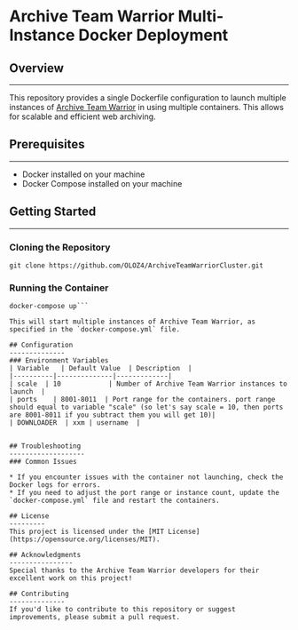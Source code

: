 # Archive Team Warrior Multi-Instance Docker Deployment

## Overview
----------
This repository provides a single Dockerfile configuration to launch multiple instances of [Archive Team Warrior](https://github.com/internetarchive/heritrix3/wiki) in using multiple containers. This allows for scalable and efficient web archiving.

## Prerequisites
--------------
* Docker installed on your machine
* Docker Compose installed on your machine

## Getting Started
-------------------
### Cloning the Repository
```git clone https://github.com/OLOZ4/ArchiveTeamWarriorCluster.git```


### Running the Container
```cd archive-team-warrior-multi-instance
docker-compose up```

This will start multiple instances of Archive Team Warrior, as specified in the `docker-compose.yml` file.

## Configuration
--------------
### Environment Variables
| Variable   | Default Value  | Description  |
|----------|--------------|-------------|
| scale  | 10            | Number of Archive Team Warrior instances to launch  |
| ports    | 8001-8011  | Port range for the containers. port range should equal to variable "scale" (so let's say scale = 10, then ports are 8001-8011 if you subtract them you will get 10)|
| DOWNLOADER  | xxm | username  |


## Troubleshooting
-------------------
### Common Issues

* If you encounter issues with the container not launching, check the Docker logs for errors.
* If you need to adjust the port range or instance count, update the `docker-compose.yml` file and restart the containers.

## License
---------
This project is licensed under the [MIT License](https://opensource.org/licenses/MIT).

## Acknowledgments
----------------
Special thanks to the Archive Team Warrior developers for their excellent work on this project!

## Contributing
--------------
If you'd like to contribute to this repository or suggest improvements, please submit a pull request.
